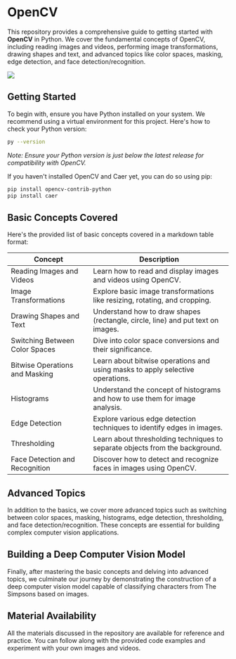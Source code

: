 # OpenCV

This repository provides a comprehensive guide to getting started with **OpenCV** in Python. We cover the fundamental concepts of OpenCV, including reading images and videos, performing image transformations, drawing shapes and text, and advanced topics like color spaces, masking, edge detection, and face detection/recognition.

<img src = "https://user-images.githubusercontent.com/37084898/45520936-611ee100-b7d9-11e8-816b-38a4ff6cb3f4.gif">

## Getting Started

To begin with, ensure you have Python installed on your system. We recommend using a virtual environment for this project. Here's how to check your Python version:

```bash
py --version
```
*Note: Ensure your Python version is just below the latest release for compatibility with OpenCV.*

If you haven't installed OpenCV and Caer yet, you can do so using pip:

```bash
pip install opencv-contrib-python
pip install caer
```

## Basic Concepts Covered

Here's the provided list of basic concepts covered in a markdown table format:

| Concept                            | Description                                                                                                 |
|-----------------------------------|-------------------------------------------------------------------------------------------------------------|
| Reading Images and Videos         | Learn how to read and display images and videos using OpenCV.                                                |
| Image Transformations             | Explore basic image transformations like resizing, rotating, and cropping.                                   |
| Drawing Shapes and Text           | Understand how to draw shapes (rectangle, circle, line) and put text on images.                               |
| Switching Between Color Spaces    | Dive into color space conversions and their significance.                                                    |
| Bitwise Operations and Masking    | Learn about bitwise operations and using masks to apply selective operations.                                 |
| Histograms                        | Understand the concept of histograms and how to use them for image analysis.                                  |
| Edge Detection                    | Explore various edge detection techniques to identify edges in images.                                        |
| Thresholding                      | Learn about thresholding techniques to separate objects from the background.                                  |
| Face Detection and Recognition    | Discover how to detect and recognize faces in images using OpenCV.                                            |

## Advanced Topics

In addition to the basics, we cover more advanced topics such as switching between color spaces, masking, histograms, edge detection, thresholding, and face detection/recognition. These concepts are essential for building complex computer vision applications.

## Building a Deep Computer Vision Model

Finally, after mastering the basic concepts and delving into advanced topics, we culminate our journey by demonstrating the construction of a deep computer vision model capable of classifying characters from The Simpsons based on images.

## Material Availability

All the materials discussed in the repository are available for reference and practice. You can follow along with the provided code examples and experiment with your own images and videos.
